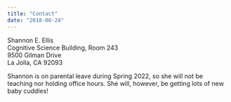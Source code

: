 ```yaml
---
title: "Contact"
date: "2018-08-24"
---
```


Shannon E. Ellis <br />
Cognitive Science Building, Room 243 <br />
9500 Gilman Drive <br />
La Jolla, CA 92093 <br />

Shannon is on parental leave during Spring 2022, so she will not
be teaching nor holding office hours. She will, however, be 
getting lots of new baby cuddles!
